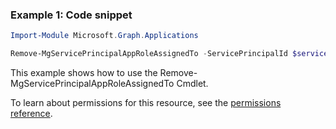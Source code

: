 ### Example 1: Code snippet

```powershellImport-Module Microsoft.Graph.Applications

Remove-MgServicePrincipalAppRoleAssignedTo -ServicePrincipalId $servicePrincipalId -AppRoleAssignmentId $appRoleAssignmentId
```
This example shows how to use the Remove-MgServicePrincipalAppRoleAssignedTo Cmdlet.
To learn about permissions for this resource, see the [permissions reference](/graph/permissions-reference).

